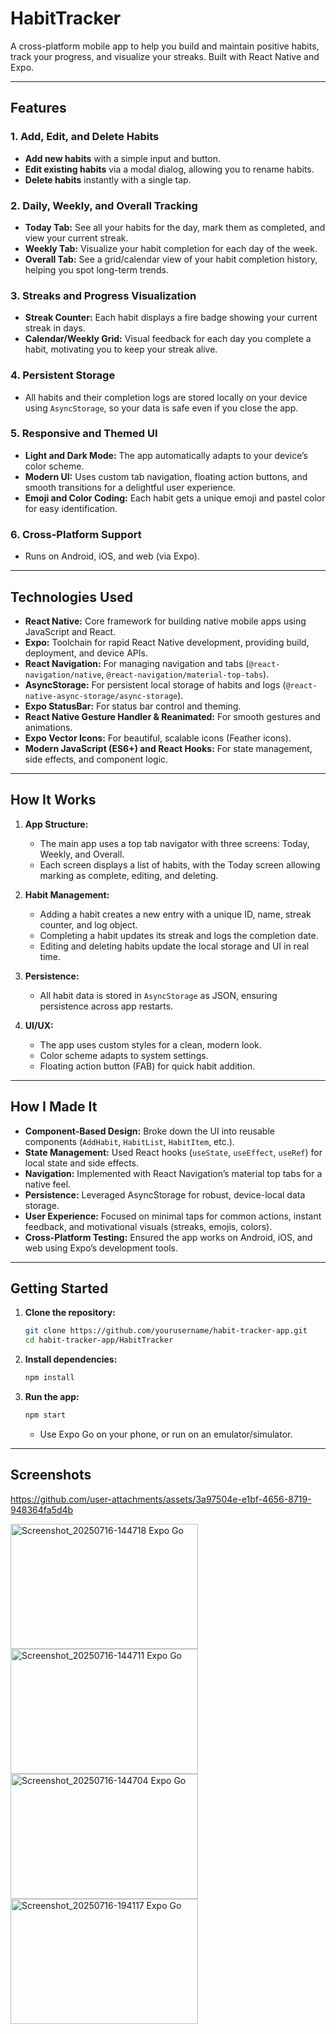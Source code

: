 # HabitTracker

A cross-platform mobile app to help you build and maintain positive habits, track your progress, and visualize your streaks. Built with React Native and Expo.

---

## Features

### 1. Add, Edit, and Delete Habits
- **Add new habits** with a simple input and button.
- **Edit existing habits** via a modal dialog, allowing you to rename habits.
- **Delete habits** instantly with a single tap.

### 2. Daily, Weekly, and Overall Tracking
- **Today Tab:** See all your habits for the day, mark them as completed, and view your current streak.
- **Weekly Tab:** Visualize your habit completion for each day of the week.
- **Overall Tab:** See a grid/calendar view of your habit completion history, helping you spot long-term trends.

### 3. Streaks and Progress Visualization
- **Streak Counter:** Each habit displays a fire badge showing your current streak in days.
- **Calendar/Weekly Grid:** Visual feedback for each day you complete a habit, motivating you to keep your streak alive.

### 4. Persistent Storage
- All habits and their completion logs are stored locally on your device using `AsyncStorage`, so your data is safe even if you close the app.

### 5. Responsive and Themed UI
- **Light and Dark Mode:** The app automatically adapts to your device’s color scheme.
- **Modern UI:** Uses custom tab navigation, floating action buttons, and smooth transitions for a delightful user experience.
- **Emoji and Color Coding:** Each habit gets a unique emoji and pastel color for easy identification.

### 6. Cross-Platform Support
- Runs on Android, iOS, and web (via Expo).

---

## Technologies Used

- **React Native:** Core framework for building native mobile apps using JavaScript and React.
- **Expo:** Toolchain for rapid React Native development, providing build, deployment, and device APIs.
- **React Navigation:** For managing navigation and tabs (`@react-navigation/native`, `@react-navigation/material-top-tabs`).
- **AsyncStorage:** For persistent local storage of habits and logs (`@react-native-async-storage/async-storage`).
- **Expo StatusBar:** For status bar control and theming.
- **React Native Gesture Handler & Reanimated:** For smooth gestures and animations.
- **Expo Vector Icons:** For beautiful, scalable icons (Feather icons).
- **Modern JavaScript (ES6+) and React Hooks:** For state management, side effects, and component logic.

---

## How It Works

1. **App Structure:**  
   - The main app uses a top tab navigator with three screens: Today, Weekly, and Overall.
   - Each screen displays a list of habits, with the Today screen allowing marking as complete, editing, and deleting.

2. **Habit Management:**  
   - Adding a habit creates a new entry with a unique ID, name, streak counter, and log object.
   - Completing a habit updates its streak and logs the completion date.
   - Editing and deleting habits update the local storage and UI in real time.

3. **Persistence:**  
   - All habit data is stored in `AsyncStorage` as JSON, ensuring persistence across app restarts.

4. **UI/UX:**  
   - The app uses custom styles for a clean, modern look.
   - Color scheme adapts to system settings.
   - Floating action button (FAB) for quick habit addition.

---

## How I Made It

- **Component-Based Design:** Broke down the UI into reusable components (`AddHabit`, `HabitList`, `HabitItem`, etc.).
- **State Management:** Used React hooks (`useState`, `useEffect`, `useRef`) for local state and side effects.
- **Navigation:** Implemented with React Navigation’s material top tabs for a native feel.
- **Persistence:** Leveraged AsyncStorage for robust, device-local data storage.
- **User Experience:** Focused on minimal taps for common actions, instant feedback, and motivational visuals (streaks, emojis, colors).
- **Cross-Platform Testing:** Ensured the app works on Android, iOS, and web using Expo’s development tools.

---

## Getting Started

1. **Clone the repository:**
   ```bash
   git clone https://github.com/yourusername/habit-tracker-app.git
   cd habit-tracker-app/HabitTracker
   ```

2. **Install dependencies:**
   ```bash
   npm install
   ```

3. **Run the app:**
   ```bash
   npm start
   ```
   - Use Expo Go on your phone, or run on an emulator/simulator.

---

## Screenshots


https://github.com/user-attachments/assets/3a97504e-e1bf-4656-8719-948364fa5d4b


<img width="300" height="200" alt="Screenshot_20250716-144718 Expo Go" src="https://github.com/user-attachments/assets/b96e3591-504e-44ee-9e9a-82b7790786af" />
<img width="300" height="200" alt="Screenshot_20250716-144711 Expo Go" src="https://github.com/user-attachments/assets/c014bf0d-7e0c-4ede-8dd6-64ccccff8930" />
<img width="300" height="200" alt="Screenshot_20250716-144704 Expo Go" src="https://github.com/user-attachments/assets/0d49bd19-85ef-4dcd-9fd1-0003a6369010" />
<img width="300" height="200" alt="Screenshot_20250716-194117 Expo Go" src="https://github.com/user-attachments/assets/3e4de4dc-f95b-460c-93d1-a48a8767ffe5" />



